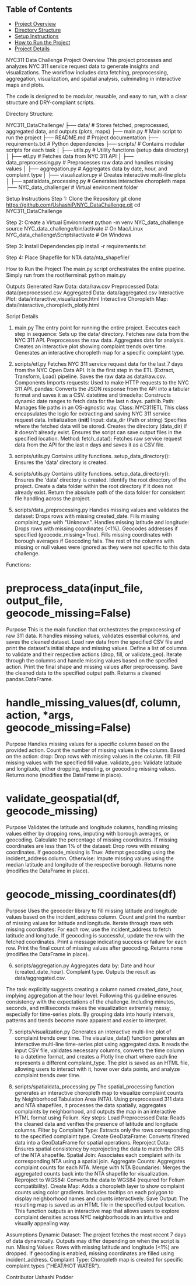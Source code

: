## Table of Contents
- [Project Overview](#project-overview)
- [Directory Structure](#directory-structure)
- [Setup Instructions](#setup-instructions)
- [How to Run the Project](#how-to-run-the-project)
- [Project Details](#project-details)



NYC311 Data Challenge
Project Overview
This project processes and analyzes NYC 311 service request data to generate insights and visualizations. The workflow includes data fetching, preprocessing, aggregation, visualization, and spatial analysis, culminating in interactive maps and plots.

The code is designed to be modular, reusable, and easy to run, with a clear structure and DRY-compliant scripts.

Directory Structure:

NYC311_DataChallenge/
├── data/                   # Stores fetched, preprocessed, aggregated data, and outputs (plots, maps)
├── main.py                 # Main script to run the project
├── README.md               # Project documentation
├── requirements.txt        # Python dependencies
├── scripts/                # Contains modular scripts for each task
│   ├── utils.py            # Utility functions (setup data directory)
│   ├── etl.py              # Fetches data from NYC 311 API
│   ├── data_preprocessing.py # Preprocesses raw data and handles missing values
│   ├── aggregation.py      # Aggregates data by date, hour, and complaint type
│   ├── visualization.py    # Creates interactive multi-line plots
│   ├── spatialdata_processing.py # Generates interactive choropleth maps
├── NYC_data_challenge/     # Virtual environment folder

Setup Instructions
Step 1: Clone the Repository
git clone https://github.com/UshashiP/NYC_DataChallenge.git
cd NYC311_DataChallenge

Step 2: Create a Virtual Environment
python -m venv NYC_data_challenge
source NYC_data_challenge/bin/activate   # On Mac/Linux
NYC_data_challenge\Scripts\activate      # On Windows

Step 3: Install Dependencies
pip install -r requirements.txt

Step 4: Place Shapefile for NTA
data/nta_shapefile/


How to Run the Project
The main.py script orchestrates the entire pipeline. Simply run from the root/terminal:
python main.py

Outputs Generated
Raw Data: data/raw.csv
Preprocessed Data: data/preprocessed.csv
Aggregated Data: data/aggregated.csv
Interactive Plot: data/interactive_visualization.html
Interactive Choropleth Map: data/interactive_choropleth_plotly.html

Script Details
1. main.py
The entry point for running the entire project.
Executes each step in sequence:
Sets up the data/ directory.
Fetches raw data from the NYC 311 API.
Preprocesses the raw data.
Aggregates data for analysis.
Creates an interactive plot showing complaint trends over time.
Generates an interactive choropleth map for a specific complaint type.

2. scripts/etl.py
Fetches NYC 311 service request data for the last 7 days from the NYC Open Data API. It is the first step in the ETL (Extract, Transform, Load) pipeline.
Saves the raw data as data/raw.csv. 
Components
Imports
requests:
Used to make HTTP requests to the NYC 311 API.
pandas:
Converts the JSON response from the API into a tabular format and saves it as a CSV.
datetime and timedelta:
Constructs dynamic date ranges to fetch data for the last n days.
pathlib.Path:
Manages file paths in an OS-agnostic way.
Class: NYC311ETL
This class encapsulates the logic for extracting and saving NYC 311 service request data.
Initialization (__init__):Input: data_dir (Path or string)
Specifies where the fetched data will be stored. Creates the directory (data_dir) if it doesn’t already exist. Ensures the script can save output files in the specified location.
Method: fetch_data(): Fetches raw service request data from the API for the last n days and saves it as a CSV file.


3. scripts/utils.py
Contains utility functions.
setup_data_directory(): Ensures the 'data' directory is created.

4. scripts/utils.py
Contains utility functions. setup_data_directory(): Ensures the 'data' directory is created. Identify the root directory of the project. Create a data folder within the root directory if it does not already exist.
Return the absolute path of the data folder for consistent file handling across the project.


5. scripts/data_preprocessing.py
Handles missing values and validates the dataset:
Drops rows with missing created_date.
Fills missing complaint_type with "Unknown".
Handles missing latitude and longitude:
Drops rows with missing coordinates (<1%).
Geocodes addresses if specified (geocode_missing=True).
Fills missing coordinates with borough averages if Geocoding fails.
The rest of the columns with missing or null values were ignored as they were not specific to this data challenge.

Functions:
# preprocess_data(input_file, output_file, geocode_missing=False)
Purpose
This is the main function that orchestrates the preprocessing of raw 311 data. It handles missing values, validates essential columns, and saves the cleaned dataset.
Load raw data from the specified CSV file and print the dataset's initial shape and missing values.
Define a list of columns to validate and their respective actions (drop, fill, or validate_geo).
Iterate through the columns and handle missing values based on the specified action.
Print the final shape and missing values after preprocessing.
Save the cleaned data to the specified output path.
Returns a cleaned pandas.DataFrame.
# handle_missing_values(df, column, action, *args, geocode_missing=False)
Purpose
Handles missing values for a specific column based on the provided action.
Count the number of missing values in the column.
Based on the action:
drop: Drop rows with missing values in the column.
fill: Fill missing values with the specified fill value.
validate_geo: Validate latitude and longitude, either dropping, imputing, or geocoding missing values.
Returns none (modifies the DataFrame in place).
# validate_geospatial(df, geocode_missing)
Purpose
Validates the latitude and longitude columns, handling missing values either by dropping rows, imputing with borough averages, or geocoding.
Calculate the percentage of missing coordinates.
If missing coordinates are less than 1% of the dataset:
Drop rows with missing coordinates.
If geocode_missing is True:
Attempt geocoding using the incident_address column.
Otherwise:
Impute missing values using the median latitude and longitude of the respective borough.
Returns none (modifies the DataFrame in place).
# geocode_missing_coordinates(df)
Purpose
Uses the geocoder library to fill missing latitude and longitude values based on the incident_address column.
Count and print the number of missing values for latitude and longitude.
Iterate through rows with missing coordinates:
For each row, use the incident_address to fetch latitude and longitude.
If geocoding is successful, update the row with the fetched coordinates.
Print a message indicating success or failure for each row.
Print the final count of missing values after geocoding.
Returns none (modifies the DataFrame in place).

6. scripts/aggregation.py
Aggregates data by:
Date and hour (created_date_hour).
Complaint type.
Outputs the result as data/aggregated.csv.

The task explicitly suggests creating a column named created_date_hour, implying aggregation at the hour level. Following this guideline ensures consistency with the expectations of the challenge. Including minutes, seconds, and milliseconds makes the visualization extremely messy, especially for time-series plots. By grouping data into hourly intervals, patterns and trends become more apparent and easier to interpret.

7. scripts/visualization.py
Generates an interactive multi-line plot of complaint trends over time.
The visualize_data() function generates an interactive multi-line time-series plot using aggregated data. It reads the input CSV file, validates necessary columns, converts the time column to a datetime format, and creates a Plotly line chart where each line represents a different complaint_type. The plot is saved as an HTML file, allowing users to interact with it, hover over data points, and analyze complaint trends over time.

8. scripts/spatialdata_processing.py
The spatial_processing function generates an interactive choropleth map to visualize complaint counts by Neighborhood Tabulation Area (NTA). Using preprocessed 311 data and NTA shapefiles, it processes the data spatially, aggregates complaints by neighborhood, and outputs the map in an interactive HTML format using Folium. 
Key steps:
Load Preprocessed Data: Reads the cleaned data and verifies the presence of latitude and longitude columns.
Filter by Complaint Type: Extracts only the rows corresponding to the specified complaint type.
Create GeoDataFrame: Converts filtered data into a GeoDataFrame for spatial operations.
Reproject Data: Ensures spatial consistency by reprojecting the data to match the CRS of the NTA shapefile.
Spatial Join: Associates each complaint with its corresponding NTA using a spatial join.
Aggregate Counts: Aggregates complaint counts for each NTA.
Merge with NTA Boundaries: Merges the aggregated counts back into the NTA shapefile for visualization.
Reproject to WGS84: Converts the data to WGS84 (required for Folium compatibility).
Create Map:
Adds a choropleth layer to show complaint counts using color gradients.
Includes tooltips on each polygon to display neighborhood names and counts interactively.
Save Output: The resulting map is saved as an HTML file in the specified output location.
This function outputs an interactive map that allows users to explore complaint densities across NYC neighborhoods in an intuitive and visually appealing way.

Assumptions
Dynamic Dataset: The project fetches the most recent 7 days of data dynamically. Outputs may differ depending on when the script is run.
Missing Values: Rows with missing latitude and longitude (<1%) are dropped. If geocoding is enabled, missing coordinates are filled using incident_address.
Complaint Type: Choropleth map is created for specific complaint types ("HEAT/HOT WATER").

Contributor
Ushashi Podder

